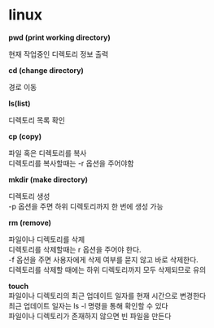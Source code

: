 # linux

**pwd (print working directory)**

현재 작업중인 디렉토리 정보 출력

**cd (change directory)**

경로 이동

**ls(list)**

디렉토리 목록 확인

**cp (copy)**<br>

파일 혹은 디렉토리를 복사<br>
디렉토리를 복사할때는 -r 옵션을 주어야함

**mkdir (make directory)**<br>

디렉토리 생성<br>
-p 옵션을 주면 하위 디렉토리까지 한 번에 생성 가능

**rm (remove)**<br>

파일이나 디렉토리를 삭제<br>
디렉토리를 삭제할때는 r 옵션을 주어야 한다.<br>
-f 옵션을 주면 사용자에게 삭제 여부를 묻지 않고 바로 삭제한다.<br>
디렉토리를 삭제할 때에는 하위 디렉토리까지 모두 삭제되므로 유의

**touch**<br>
파일이나 디렉토리의 최근 업데이트 일자를 현재 시간으로 변경한다<br>
최근 업데이트 일자는 ls -l 명령을 통해 확인할 수 있다<br>
파일이나 디렉토리가 존재하지 않으면 빈 파일을 만든다
